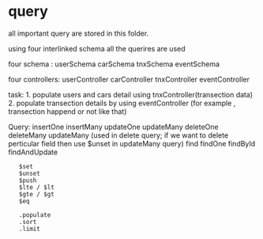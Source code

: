 # query

all important query are stored in this folder.
 
using four interlinked schema all the querires are used 

four schema : userSchema
              carSchema
              tnxSchema
              eventSchema
           
four controllers:  userController
                   carController
                   tnxController
                   eventController

task: 1. populate users and cars detail using tnxController(transection data)
      2. populate transection details by using eventController (for example , transection happend or not like that)
      
      
Query: insertOne
       insertMany
       updateOne
       updateMany
       deleteOne
       deleteMany
       updateMany (used in delete query; if we want to delete perticular field then use $unset in updateMany query)
       find
       findOne
       findById
       findAndUpdate
       
       $set
       $unset
       $push
       $lte / $lt
       $gte / $gt
       $eq
       
       .populate
       .sort
       .limit

   
